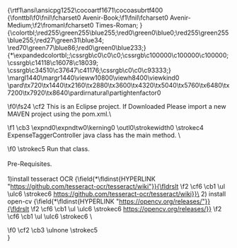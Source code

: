 {\rtf1\ansi\ansicpg1252\cocoartf1671\cocoasubrtf400
{\fonttbl\f0\fnil\fcharset0 Avenir-Book;\f1\fnil\fcharset0 Avenir-Medium;\f2\froman\fcharset0 Times-Roman;
}
{\colortbl;\red255\green255\blue255;\red0\green0\blue0;\red255\green255\blue255;\red27\green31\blue34;
\red70\green77\blue86;\red0\green0\blue233;}
{\*\expandedcolortbl;;\cssrgb\c0\c0\c0;\cssrgb\c100000\c100000\c100000;\cssrgb\c14118\c16078\c18039;
\cssrgb\c34510\c37647\c41176;\cssrgb\c0\c0\c93333;}
\margl1440\margr1440\vieww10800\viewh8400\viewkind0
\pard\tx720\tx1440\tx2160\tx2880\tx3600\tx4320\tx5040\tx5760\tx6480\tx7200\tx7920\tx8640\pardirnatural\partightenfactor0

\f0\fs24 \cf2 This is an Eclipse project. If Downloaded Please import a new MAVEN project using the pom.xml.\

\f1 \cb3 \expnd0\expndtw0\kerning0
\outl0\strokewidth0 \strokec4 ExpenseTaggerController java class has the main method. \

\f0 \strokec5 Run that class.\
\
Pre-Requisites.\
\
1)install tesseract OCR {\field{\*\fldinst{HYPERLINK "https://github.com/tesseract-ocr/tesseract/wiki"}}{\fldrslt 
\f2 \cf6 \cb1 \ul \ulc6 \strokec6 https://github.com/tesseract-ocr/tesseract/wiki}}\
2) install open-cv {\field{\*\fldinst{HYPERLINK "https://opencv.org/releases/"}}{\fldrslt 
\f2 \cf6 \cb1 \ul \ulc6 \strokec6 https://opencv.org/releases/}}
\f2 \cf6 \cb1 \ul \ulc6 \strokec6 \

\f0 \cf2 \cb3 \ulnone \strokec5 \
}